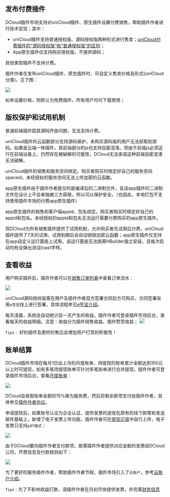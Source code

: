 ## 发布付费插件

DCloud插件市场支持对uniCloud插件、原生插件设置付费销售，帮助插件作者进行技术变现；其中：

- uniCloud插件支持普通授权版、源码授权版两种形式进行售卖；[uniCloud付费插件的“源码授权版”和“普通授权版”的区别](https://ask.dcloud.net.cn/article/38040)；
- App原生插件仅支持购买授权版，不提供源码；

其他类型插件不支持计费。

插件作者在发布uniCloud插件、原生插件时，可自定义售卖价格及形式(uniCloud分类)，见下图：

![](https://web-assets.dcloud.net.cn/unidoc/zh/marketplace-publish-set-price.png)

如未设置价格，则默认为免费插件，所有用户均可下载使用；


## 版权保护和试用机制

普通前端插件因其源码开放问题，无法支持计费。

uniCloud插件的云函数部分支持源码保护，未购买源码版的用户无法获取到源码。如果是云端一体插件，其前端部分的js也支持加密混淆。但由于前端js必须运行在前端设备上，仍然存在被破解的可能性，DCloud无法承诺这种前端加密混淆无法破解。

uniCloud插件的销售和服务空间绑定。购买者购买时绑定好自己的服务空间spaceid，未经授权的服务空间无法上传加密的云函数。

app原生插件由于插件作者提交的是编译后的二进制文件，且该app插件的二进制文件在设计上不会单独被三方获取，所以可以保护安全。（也因此，本地打包不支持使用插件市场的付费app原生插件）

app原生插件的销售和客户端appid、包名绑定。购买者购买时绑定好自己的appid和包名。未经授权的appid和包名无法运行需要付费购买的app原生插件。

但DCloud为所有销售插件提供了试用机制，允许购买者先试用后付费。uniCloud插件提供了7天的试用，试用到期后会自动销毁加密云函数；app原生插件仅支持在app自定义运行基座上试用，该运行基座无法脱离HBuilder独立安装，且每次启动均有会弹出测试toast字样。


## 查看收益

用户购买插件后，插件作者可以在[销售订单列表](https://ext.dcloud.net.cn/order?pluginId=0&status=10)中查看订单流水：

![]( https://web-assets.dcloud.net.cn/unidoc/zh/marketplace-order-list-new.png)

uniCloud源码授权版需在用户及插件作者双方签署合同后方可购买，合同签署采用`e签宝`线上进行签署，具体流程参见[e签宝介绍](https://ask.dcloud.net.cn/article/37878)。

每天凌晨，系统会自动统计前一天产生的收益，插件作者可登录插件市场后台，查看每天的收益明细。注意：收益分为插件销售收益、插件赞赏收益；
![]( https://web-assets.dcloud.net.cn/unidoc/zh/marketplace-report-list-new.png)

`Tips：` 好的插件及更好的售后会增加用户打赏的积极性！

## 账单结算

DCloud插件市场在每月1日出上月的月度账单，待提现的账单累计金额达到100元以上时可提现，如有多笔待提现账单可针对多笔账单进行合并提现。插件作者可登录插件市场后台，查看[月度账单](https://ext.dcloud.net.cn/manage/payment)：

![](https://web-assets.dcloud.net.cn/unidoc/zh/marketplace-bill-list.png)

DCloud会收取账单金额的15%做为服务费，然后将剩余款项支付给插件作者，具体参见[插件作者协议](https://ext.dcloud.net.cn/manage/profile)。

申请提现后，如果账号认证为企业认证，提供发票的途径在原有的线下邮寄和发送邮件基础上，新增了电子发票上传功能，插件作者可在[提现记录](https://ext.dcloud.net.cn/manage/payment-detail)中自行上传，电子发票只支持`pdf格式`：

![](https://web-assets.dcloud.net.cn/unidoc/zh/marketplace-cash-list.png)

由于DCloud要向插件作者支付款项，故需插件作者提供对应金额的发票给DCloud公司，开票信息及付款规则如下：

![](https://web-assets.dcloud.net.cn/unidoc/zh/marketplace-pay-rules-01.png)

为了更好的服务插件作者，帮助插件作者节税，插件市场引入了`云账户`，参考[云账户介绍](https://ask.dcloud.net.cn/article/37525)。

`Tips：`为了不影响收益打款，请插件作者在月初尽快提供发票，并完善[财务信息](https://dev.dcloud.net.cn/pages/user/finance)
